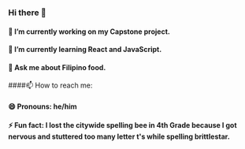 ### Hi there 👋

<!--
**gedeguz007/gedeguz007** is a ✨ _special_ ✨ repository because its `README.md` (this file) appears on your GitHub profile.

Here are some ideas to get you started:

- 🔭 I’m currently working on ...
- 🌱 I’m currently learning ...
- 👯 I’m looking to collaborate on ...
- 🤔 I’m looking for help with ...
- 💬 Ask me about ...
- 📫 How to reach me: ...
- 😄 Pronouns: ...
- ⚡ Fun fact: ...
-->
#### 🔭 I’m currently working on my Capstone project.
#### 🌱 I’m currently learning React and JavaScript.
#### 💬 Ask me about Filipino food.
####📫 How to reach me: 
#### 😄 Pronouns: he/him
#### ⚡ Fun fact: I lost the citywide spelling bee in 4th Grade because I got nervous and stuttered too many letter t's while spelling brittlestar.
